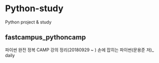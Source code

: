# Python-study
Python project &amp; study 

## fastcampus_pythoncamp 
파이썬 완전 정복 CAMP 강의 정리(20180929 ~ )
손에 잡히는 파이썬(문용준 저)_ daily
